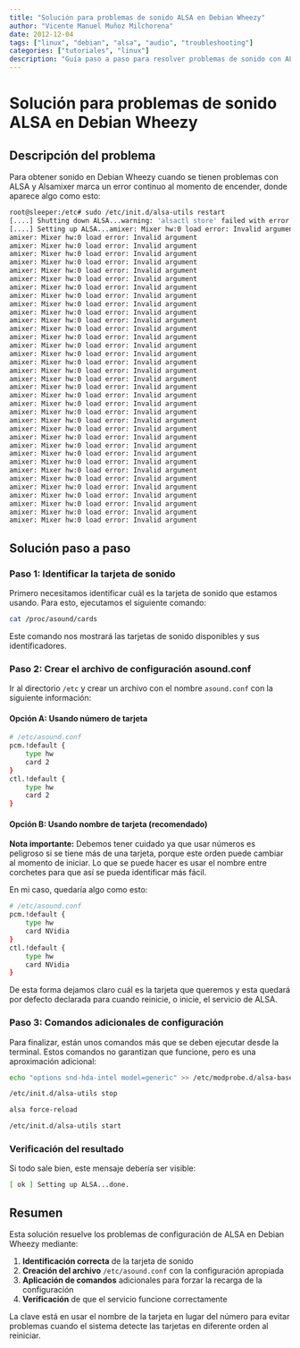 ```yaml
---
title: "Solución para problemas de sonido ALSA en Debian Wheezy"
author: "Vicente Manuel Muñoz Milchorena"
date: 2012-12-04
tags: ["linux", "debian", "alsa", "audio", "troubleshooting"]
categories: ["tutoriales", "linux"]
description: "Guía paso a paso para resolver problemas de sonido con ALSA y Alsamixer en Debian Wheezy cuando aparecen errores de configuración."
---
```


# Solución para problemas de sonido ALSA en Debian Wheezy

## Descripción del problema

Para obtener sonido en Debian Wheezy cuando se tienen problemas con ALSA y Alsamixer marca un error continuo al momento de encender, donde aparece algo como esto:

```bash
root@sleeper:/etc# sudo /etc/init.d/alsa-utils restart
[....] Shutting down ALSA...warning: 'alsactl store' failed with error message 'alsactl: get_control:250: Cannot read control info '2,0,0,Front Playback Volume,0': [FAILid argument'...failed.
[....] Setting up ALSA...amixer: Mixer hw:0 load error: Invalid argument
amixer: Mixer hw:0 load error: Invalid argument
amixer: Mixer hw:0 load error: Invalid argument
amixer: Mixer hw:0 load error: Invalid argument
amixer: Mixer hw:0 load error: Invalid argument
amixer: Mixer hw:0 load error: Invalid argument
amixer: Mixer hw:0 load error: Invalid argument
amixer: Mixer hw:0 load error: Invalid argument
amixer: Mixer hw:0 load error: Invalid argument
amixer: Mixer hw:0 load error: Invalid argument
amixer: Mixer hw:0 load error: Invalid argument
amixer: Mixer hw:0 load error: Invalid argument
amixer: Mixer hw:0 load error: Invalid argument
amixer: Mixer hw:0 load error: Invalid argument
amixer: Mixer hw:0 load error: Invalid argument
amixer: Mixer hw:0 load error: Invalid argument
amixer: Mixer hw:0 load error: Invalid argument
amixer: Mixer hw:0 load error: Invalid argument
amixer: Mixer hw:0 load error: Invalid argument
amixer: Mixer hw:0 load error: Invalid argument
amixer: Mixer hw:0 load error: Invalid argument
amixer: Mixer hw:0 load error: Invalid argument
amixer: Mixer hw:0 load error: Invalid argument
amixer: Mixer hw:0 load error: Invalid argument
amixer: Mixer hw:0 load error: Invalid argument
amixer: Mixer hw:0 load error: Invalid argument
amixer: Mixer hw:0 load error: Invalid argument
amixer: Mixer hw:0 load error: Invalid argument
amixer: Mixer hw:0 load error: Invalid argument
amixer: Mixer hw:0 load error: Invalid argument
amixer: Mixer hw:0 load error: Invalid argument
amixer: Mixer hw:0 load error: Invalid argument
amixer: Mixer hw:0 load error: Invalid argument
amixer: Mixer hw:0 load error: Invalid argument
amixer: Mixer hw:0 load error: Invalid argument
amixer: Mixer hw:0 load error: Invalid argument
```

## Solución paso a paso

### Paso 1: Identificar la tarjeta de sonido

Primero necesitamos identificar cuál es la tarjeta de sonido que estamos usando. Para esto, ejecutamos el siguiente comando:

```bash
cat /proc/asound/cards
```

Este comando nos mostrará las tarjetas de sonido disponibles y sus identificadores.

### Paso 2: Crear el archivo de configuración asound.conf

Ir al directorio `/etc` y crear un archivo con el nombre `asound.conf` con la siguiente información:

#### Opción A: Usando número de tarjeta

```bash
# /etc/asound.conf
pcm.!default {
    type hw
    card 2
}
ctl.!default {
    type hw          
    card 2
}
```

#### Opción B: Usando nombre de tarjeta (recomendado)

**Nota importante:** Debemos tener cuidado ya que usar números es peligroso si se tiene más de una tarjeta, porque este orden puede cambiar al momento de iniciar. Lo que se puede hacer es usar el nombre entre corchetes para que así se pueda identificar más fácil.

En mi caso, quedaría algo como esto:

```bash
# /etc/asound.conf
pcm.!default {
    type hw
    card NVidia
}
ctl.!default {
    type hw          
    card NVidia
}
```

De esta forma dejamos claro cuál es la tarjeta que queremos y esta quedará por defecto declarada para cuando reinicie, o inicie, el servicio de ALSA.

### Paso 3: Comandos adicionales de configuración

Para finalizar, están unos comandos más que se deben ejecutar desde la terminal. Estos comandos no garantizan que funcione, pero es una aproximación adicional:

```bash
echo "options snd-hda-intel model=generic" >> /etc/modprobe.d/alsa-base.conf
```

```bash
/etc/init.d/alsa-utils stop
```

```bash
alsa force-reload
```

```bash
/etc/init.d/alsa-utils start
```

### Verificación del resultado

Si todo sale bien, este mensaje debería ser visible:

```bash
[ ok ] Setting up ALSA...done.
```

## Resumen

Esta solución resuelve los problemas de configuración de ALSA en Debian Wheezy mediante:

1. **Identificación correcta** de la tarjeta de sonido
2. **Creación del archivo** `/etc/asound.conf` con la configuración apropiada
3. **Aplicación de comandos** adicionales para forzar la recarga de la configuración
4. **Verificación** de que el servicio funcione correctamente

La clave está en usar el nombre de la tarjeta en lugar del número para evitar problemas cuando el sistema detecte las tarjetas en diferente orden al reiniciar.
